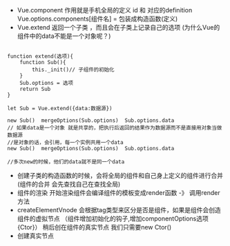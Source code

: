 - Vue.component 作用就是手机全局的定义  id 和 对应的definition   Vue.options.components[组件名] = 包装成构造函数(定义)
- Vue.extend 返回一个子类 ，而且会在子类上记录自己的选项   (为什么Vue的组件中的data不能是一个对象呢？)

```

function extend(选项){
    function Sub(){
        this._init()// 子组件的初始化
    }
    Sub.options = 选项
    return Sub
}

let Sub = Vue.extend({data:数据源})

new Sub()  mergeOptions(Sub.options)  Sub.options.data
// 如果data是一个对象 就是共享的，把执行后返回的结果作为数据源而不是直接用对象当做数据源
//是对象的话，会引用，每一个实例共用一个data
new Sub()  mergeOptions(Sub.options)  Sub.options.data

//多次new的时候，他们的data就不是同一个data
```


- 创建子类的构造函数的时候，会将全局的组件和自己身上定义的组件进行合并  (组件的合并 会先查找自己在查找全局)
- 组件的渲染 开始渲染组件会编译组件的模板变成render函数  -》 调用render方法
- createElementVnode  会根据tag类型来区分是否是组件，如果是组件会创造组件的虚拟节点 （组件增加初始化的钩子,增加componentOptions选项 {Ctor}） 稍后创在组件的真实节点 我们只需要new Ctor() 
- 创建真实节点